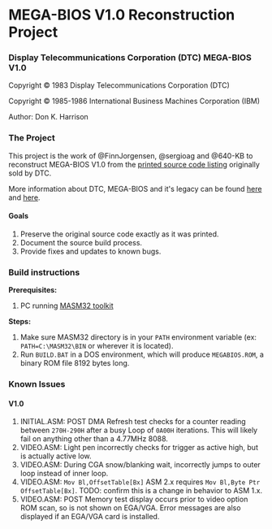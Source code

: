 # MEGA-BIOS V1.0 Reconstruction Project

### Display Telecommunications Corporation (DTC) MEGA-BIOS V1.0

Copyright &copy; 1983 Display Telecommunications Corporation (DTC)

Copyright &copy; 1985-1986 International Business Machines Corporation (IBM)

Author:	Don K. Harrison

### The Project

This project is the work of @FinnJorgensen, @sergioag and @640-KB to reconstruct MEGA-BIOS V1.0 from the [printed source code listing](https://theretroweb.com/motherboard/manual/dtc-mega-bios-listing-65a16bd9ed44e544310124.pdf) originally sold by DTC.

More information about DTC, MEGA-BIOS and it's legacy can be found [here](https://forum.vcfed.org/index.php?threads/display-telecommunications-corporation-megaboard.63853/) and [here](https://forum.vcfed.org/index.php?threads/anonymous-has-been-found.1246341/).

#### Goals

1. Preserve the original source code exactly as it was printed.
2. Document the source build process.
3. Provide fixes and updates to known bugs.

### Build instructions

**Prerequisites:**

1. PC running [MASM32 toolkit](https://masm32.com/)

**Steps:**

1. Make sure MASM32 directory is in your `PATH` environment variable (ex: `PATH=C:\MASM32\BIN` or wherever it is located).
2. Run `BUILD.BAT` in a DOS environment, which will produce `MEGABIOS.ROM`, a binary ROM file 8192 bytes long.

### Known Issues

#### V1.0
1. INITIAL.ASM: POST DMA Refresh test checks for a counter reading between `270H-290H` after a busy Loop of `0A00H` iterations. This will likely fail on anything other than a 4.77MHz 8088.
2. VIDEO.ASM: Light pen incorrectly checks for trigger as active high, but is actually active low.
3. VIDEO.ASM: During CGA snow/blanking wait, incorrectly jumps to outer loop instead of inner loop.
4. VIDEO.ASM: `Mov Bl,OffsetTable[Bx]` ASM 2.x requires `Mov Bl,Byte Ptr OffsetTable[Bx]`. TODO: confirm this is a change in behavior to ASM 1.x.
5. VIDEO.ASM: POST Memory test display occurs prior to video option ROM scan, so is not shown on EGA/VGA. Error messages are also displayed if an EGA/VGA card is installed.
